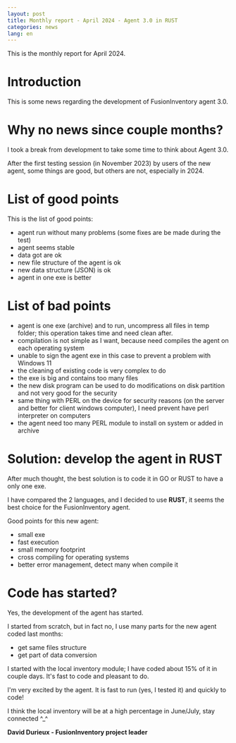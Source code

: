 ```yaml
---
layout: post
title: Monthly report - April 2024 - Agent 3.0 in RUST
categories: news
lang: en
---
```


This is the monthly report for April 2024.

# Introduction

This is some news regarding the development of FusionInventory agent 3.0.


# Why no news since couple months?

I took a break from development to take some time to think about Agent 3.0.

After the first testing session (in November 2023) by users of the new agent, some things are good, but others are not, especially in 2024.

# List of good points

This is the list of good points: 

* agent run without many problems (some fixes are be made during the test)
* agent seems stable
* data got are ok
* new file structure of the agent is ok
* new data structure (JSON) is ok
* agent in one exe is better


# List of bad points

* agent is one exe (archive) and to run, uncompress all files in temp folder; this operation takes time and need clean after.
* compilation is not simple as I want, because need compiles the agent on each operating system
* unable to sign the agent exe in this case to prevent a problem with Windows 11
* the cleaning of existing code is very complex to do
* the exe is big and contains too many files
* the new disk program can be used to do modifications on disk partition and not very good for the security
* same thing with PERL on the device for security reasons (on the server and better for client windows computer), I need prevent have perl interpreter on computers
* the agent need too many PERL module to install on system or added in archive


# Solution: develop the agent in RUST

After much thought, the best solution is to code it in GO or RUST to have a only one exe.

I have compared the 2 languages, and I decided to use **RUST**, it seems the best choice for the FusionInventory agent.

Good points for this new agent: 

* small exe
* fast execution
* small memory footprint
* cross compiling for operating systems
* better error management, detect many when compile it


# Code has started?

Yes, the development of the agent has started.

I started from scratch, but in fact no, I use many parts for the new agent coded last months:

* get same files structure
* get part of data conversion

I started with the local inventory module; I have coded about 15% of it in couple days. It's fast to code and pleasant to do.

I'm very excited by the agent. It is fast to run (yes, I tested it) and quickly to code!

I think the local inventory will be at a high percentage in June/July, stay connected ^_^


**David Durieux - FusionInventory project leader**
